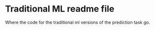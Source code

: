 # Traditional ML readme file

Where the code for the traditional ml versions of the prediction task go. 

